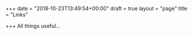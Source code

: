 +++
date = "2018-10-23T13:49:54+00:00"
draft = true
layout = "page"
title = "Links"

+++
All things useful...